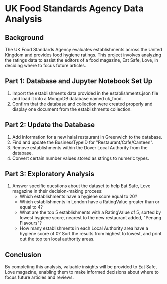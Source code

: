 
# UK Food Standards Agency Data Analysis

## Background
The UK Food Standards Agency evaluates establishments across the United Kingdom and provides food hygiene ratings. This project involves analyzing the ratings data to assist the editors of a food magazine, Eat Safe, Love, in deciding where to focus future articles.

## Part 1: Database and Jupyter Notebook Set Up
1. Import the establishments data provided in the establishments.json file and load it into a MongoDB database named uk_food.
2. Confirm that the database and collection were created properly and display one document from the establishments collection.

## Part 2: Update the Database
1. Add information for a new halal restaurant in Greenwich to the database.
2. Find and update the BusinessTypeID for "Restaurant/Cafe/Canteen".
3. Remove establishments within the Dover Local Authority from the database.
4. Convert certain number values stored as strings to numeric types.

## Part 3: Exploratory Analysis
1. Answer specific questions about the dataset to help Eat Safe, Love magazine in their decision-making process:
    - Which establishments have a hygiene score equal to 20?
    - Which establishments in London have a RatingValue greater than or equal to 4?
    - What are the top 5 establishments with a RatingValue of 5, sorted by lowest hygiene score, nearest to the new restaurant added, "Penang Flavours"?
    - How many establishments in each Local Authority area have a hygiene score of 0? Sort the results from highest to lowest, and print out the top ten local authority areas.

## Conclusion
By completing this analysis, valuable insights will be provided to Eat Safe, Love magazine, enabling them to make informed decisions about where to focus future articles and reviews.
